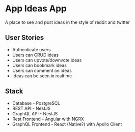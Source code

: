 # App Ideas App

A place to see and post ideas in the style of reddit and twitter

## User Stories

- Authenticate users
- Users can CRUD ideas
- Users can upvote/downvote ideas
- Users can bookmark ideas
- Users can comment on ideas
- Ideas can be seen in realtime

## Stack

- Database - PostgreSQL
- REST API - NestJS
- GraphQL API - NestJS
- Rest Frontend - Angular with NGRX
- GraphQL Frontend - React (Native?) with Apollo Client
